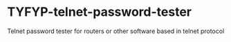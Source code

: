 TYFYP-telnet-password-tester
============================

Telnet password tester for routers or other software based in telnet protocol
